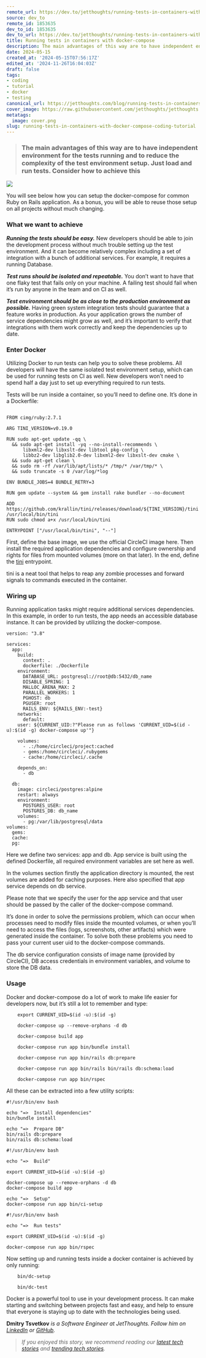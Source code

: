 ```yaml
---
remote_url: https://dev.to/jetthoughts/running-tests-in-containers-with-docker-compose-c20
source: dev_to
remote_id: 1853635
dev_to_id: 1853635
dev_to_url: https://dev.to/jetthoughts/running-tests-in-containers-with-docker-compose-c20
title: Running tests in containers with docker-compose
description: The main advantages of this way are to have independent environment for the tests running...
date: 2024-05-15
created_at: '2024-05-15T07:56:17Z'
edited_at: '2024-11-26T16:04:03Z'
draft: false
tags:
- coding
- tutorial
- docker
- testing
canonical_url: https://jetthoughts.com/blog/running-tests-in-containers-with-docker-compose-coding-tutorial/
cover_image: https://raw.githubusercontent.com/jetthoughts/jetthoughts.github.io/master/content/blog/running-tests-in-containers-with-docker-compose-coding-tutorial/cover.png
metatags:
  image: cover.png
slug: running-tests-in-containers-with-docker-compose-coding-tutorial
---
```

> ### The main advantages of this way are to have independent environment for the tests running and to reduce the complexity of the test environment setup. Just load and run tests. Consider how to achieve this

![](file_0.png)

You will see below how you can setup the docker-compose for common Ruby on Rails application. As a bonus, you will be able to reuse those setup on all projects without much changing.

### What we want to achieve

***Running the tests should be easy.*** New developers should be able to join the development process without much trouble setting up the test environment. And it can become relatively complex including a set of integration with a bunch of additional services. For example, it requires a running Database.

***Test runs should be isolated and repeatable.*** You don’t want to have that one flaky test that fails only on your machine. A failing test should fail when it’s run by anyone in the team and on CI as well.

***Test environment should be as close to the production environment as possible.*** Having green system integration tests should guarantee that a feature works in production. As your application grows the number of service dependencies might grow as well, and it’s important to verify that integrations with them work correctly and keep the dependencies up to date.

### Enter Docker

Utilizing Docker to run tests can help you to solve these problems. All developers will have the same isolated test environment setup, which can be used for running tests on CI as well. New developers won’t need to spend half a day just to set up everything required to run tests.

Tests will be run inside a container, so you’ll need to define one. It’s done in a Dockerfile:

```

FROM cimg/ruby:2.7.1

ARG TINI_VERSION=v0.19.0

RUN sudo apt-get update -qq \
  && sudo apt-get install -yq --no-install-recommends \
      libxml2-dev libxslt-dev libtool pkg-config \
      libbz2-dev libglib2.0-dev libxml2-dev libxslt-dev cmake \
  && sudo apt-get clean \
  && sudo rm -rf /var/lib/apt/lists/* /tmp/* /var/tmp/* \
  && sudo truncate -s 0 /var/log/*log

ENV BUNDLE_JOBS=4 BUNDLE_RETRY=3

RUN gem update --system && gem install rake bundler --no-document

ADD https://github.com/krallin/tini/releases/download/${TINI_VERSION}/tini /usr/local/bin/tini
RUN sudo chmod a+x /usr/local/bin/tini

ENTRYPOINT ["/usr/local/bin/tini", "--"]
```

First, define the base image, we use the official CircleCI image here. Then install the required application dependencies and configure ownership and rights for files from mounted volumes (more on that later). In the end, define the [tini](https://github.com/krallin/tini) entrypoint.

tini is a neat tool that helps to reap any zombie processes and forward signals to commands executed in the container.

### Wiring up

Running application tasks might require additional services dependencies. In this example, in order to run tests, the app needs an accessible database instance. It can be provided by utilizing the docker-compose.

```
version: "3.8"

services:
  app:
    build:
      context: .
      dockerfile: ./Dockerfile
    environment:
      DATABASE_URL: postgresql://root@db:5432/db_name
      DISABLE_SPRING: 1
      MALLOC_ARENA_MAX: 2
      PARALLEL_WORKERS: 1
      PGHOST: db
      PGUSER: root
      RAILS_ENV: ${RAILS_ENV:-test}
    networks:
      default:
    user: ${CURRENT_UID:?"Please run as follows 'CURRENT_UID=$(id -u):$(id -g) docker-compose up'"}

    volumes:
      - .:/home/circleci/project:cached
      - gems:/home/circleci/.rubygems
      - cache:/home/circleci/.cache

    depends_on:
      - db

  db:
    image: circleci/postgres:alpine
    restart: always
    environment:
      POSTGRES_USER: root
      POSTGRES_DB: db_name
    volumes:
      - pg:/var/lib/postgresql/data
volumes:
  gems:
  cache:
  pg:
```

Here we define two services: app and db. App service is built using the defined Dockerfile, all required environment variables are set here as well.

In the volumes section firstly the application directory is mounted, the rest volumes are added for caching purposes. Here also specified that app service depends on db service.

Please note that we specify the user for the app service and that user should be passed by the caller of the docker-compose command.

It’s done in order to solve the permissions problem, which can occur when processes need to modify files inside the mounted volumes, or when you’ll need to access the files (logs, screenshots, other artifacts) which were generated inside the container. To solve both these problems you need to pass your current user uid to the docker-compose commands.

The db service configuration consists of image name (provided by CircleCI), DB access credentials in environment variables, and volume to store the DB data.

### Usage

Docker and docker-compose do a lot of work to make life easier for developers now, but it’s still a lot to remember and type:

```
    export CURRENT_UID=$(id -u):$(id -g)

    docker-compose up --remove-orphans -d db

    docker-compose build app

    docker-compose run app bin/bundle install

    docker-compose run app bin/rails db:prepare

    docker-compose run app bin/rails bin/rails db:schema:load

    docker-compose run app bin/rspec
```

All these can be extracted into a few utility scripts:

```
#!/usr/bin/env bash

echo "=>  Install dependencies"
bin/bundle install

echo "=>  Prepare DB"
bin/rails db:prepare
bin/rails db:schema:load
```

```
#!/usr/bin/env bash

echo "=>  Build"

export CURRENT_UID=$(id -u):$(id -g)

docker-compose up --remove-orphans -d db
docker-compose build app

echo "=>  Setup"
docker-compose run app bin/ci-setup
```

```
#!/usr/bin/env bash

echo "=>  Run tests"

export CURRENT_UID=$(id -u):$(id -g)

docker-compose run app bin/rspec
```

Now setting up and running tests inside a docker container is achieved by only running:

```
    bin/dc-setup

    bin/dc-test
```

Docker is a powerful tool to use in your development process. It can make starting and switching between projects fast and easy, and help to ensure that everyone is staying up to date with the technologies being used.

**Dmitry Tsvetkov** *is a Software Engineer at JetThoughts. Follow him on [LinkedIn](https://www.linkedin.com/in/dmitry-tsvetkov-a374095a/) or [GitHub](https://github.com/vlaew).*
> *If you enjoyed this story, we recommend reading our [latest tech stories](https://jtway.co/latest) and [trending tech stories](https://jtway.co/trending).*
